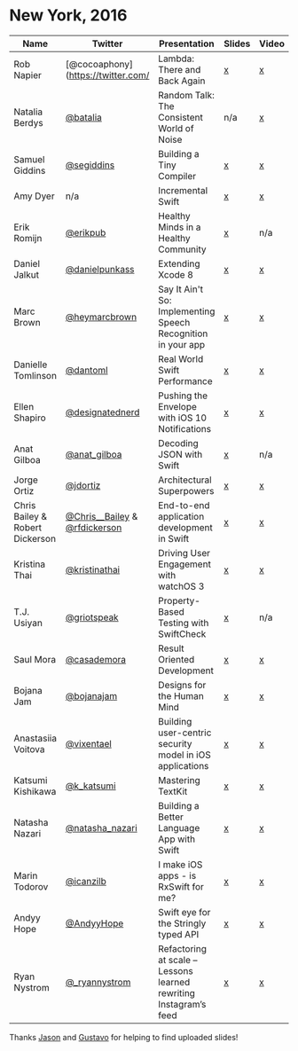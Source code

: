 # New York, 2016

| Name | Twitter | Presentation | Slides | Video |
|------|---------|--------------|--------|-------|
| Rob Napier | [@cocoaphony](https://twitter.com/ | Lambda: There and Back Again | [x](https://speakerdeck.com/realm/rob-napier-lambda-there-and-back-againrob-napier) | [x](https://realm.io/news/tryswift-rob-napier-swift-legacy-functional-programming/)       |
| Natalia Berdys | [@batalia](https://twitter.com/batalia) | Random Talk: The Consistent World of Noise | n/a | [x](https://realm.io/news/tryswift-natalia-berdy-random-talk-consistent-world-noise-swift-gamekit-ios/) |
| Samuel Giddins | [@segiddins](https://twitter.com/segiddins) | Building a Tiny Compiler | [x](https://speakerdeck.com/segiddins/writing-a-tiny-compiler) | [x](https://realm.io/news/tryswift-samuel-giddins-building-tiny-compiler-swift-ios/) |
| Amy Dyer | n/a | Incremental Swift | [x](https://speakerdeck.com/realm/amy-dyer-incremental-swift) | [x](https://realm.io/news/tryswift-amy-dyer-incremental-swift/) |
| Erik Romijn | [@erikpub](https://twitter.com/erikpub) | Healthy Minds in a Healthy Community | [x](https://speakerdeck.com/erik/healthy-minds-in-a-healthy-community-at-try-swift-nyc-2016) | n/a |
| Daniel Jalkut | [@danielpunkass](https://twitter.com/danielpunkass) | Extending Xcode 8 | [x](https://speakerdeck.com/danielpunkass/extending-xcode-8-try-swift-nyc-2016) | [x](https://realm.io/news/jalkut-extending-xcode-8/) |
| Marc Brown | [@heymarcbrown](https://twitter.com/heymarcbrown) | Say It Ain't So: Implementing Speech Recognition in your app | [x](https://speakerdeck.com/marcdown/say-it-aint-so-implementing-speech-recognition-in-your-app) | [x](https://realm.io/news/tryswift-marc-brown-say-it-aint-so-implementing-speech-recognition/) |
| Danielle Tomlinson | [@dantoml](https://twitter.com/dantoml) | Real World Swift Performance | [x](https://speakerdeck.com/dantoml/introduction-to-swift-performance-try-swift-2016) | [x](https://realm.io/news/real-world-swift-performance/) |
| Ellen Shapiro | [@designatednerd](https://twitter.com/designatednerd) | Pushing the Envelope with iOS 10 Notifications | [x](https://speakerdeck.com/designatednerd/pushing-the-envelope-with-ios-10-notifications-try-swift-nyc-september-2016) | [x](https://realm.io/news/tryswift-ellen-shapiro-pushing-envelope-ios-10-notifications/) |
| Anat Gilboa | [@anat_gilboa](https://twitter.com/anat_gilboa) | Decoding JSON with Swift | [x](https://speakerdeck.com/anatg/parsing-json-in-swift) | n/a |
| Jorge Ortiz | [@jdortiz](https://twitter.com/jdortiz) | Architectural Superpowers | [x](https://speakerdeck.com/realm/jorge-ortiz-architectural-superpowers) | [x](https://realm.io/news/tryswift-jorge-ortiz-architectural-superpowers-swift-ios/) |
| Chris Bailey & Robert Dickerson | [@Chris__Bailey](https://twitter.com/Chris__Bailey) & [@rfdickerson](https://twitter.com/rfdickerson) | End-to-end application development in Swift | [x](http://www.slideshare.net/cnbailey/tryswift-nyc-end-to-end-application-development-in-swift) | [x](https://realm.io/news/tryswift-chris-robert-end-to-end-application-development-swift-backend/) |
| Kristina Thai | [@kristinathai](https://twitter.com/kristinathai) | Driving User Engagement with watchOS 3  | [x](http://www.slideshare.net/KristinaThai/driving-user-engagement-with-watchos-3) | [x](https://realm.io/news/tryswiftnyc-kristina-thai-watchos3/) |
| T.J. Usiyan | [@griotspeak](https://twitter.com/griotspeak) | Property-Based Testing with SwiftCheck | [x](https://speakerdeck.com/griotspeak/property-based-testing-with-swiftcheck) | n/a |
| Saul Mora | [@casademora](https://twitter.com/casademora) | Result Oriented Development | [x](https://speakerdeck.com/casademora/result-oriented-development) | [x](https://realm.io/news/tryswift-saul-mora-result-oriented-development/) |
| Bojana Jam | [@bojanajam](https://twitter.com/bojanajam) | Designs for the Human Mind | [x](https://speakerdeck.com/realm/bojana-jam-designs-for-the-human-mind) | [x](https://realm.io/news/tryswift-Bojana-Jam-Designs-for-the-Human-Mind/) |
| Anastasiia Voitova | [@vixentael](https://twitter.com/vixentael) | Building user-centric security model in iOS applications | [x](https://speakerdeck.com/vixentael/building-user-centric-security-model-in-ios-applications) | [x](https://realm.io/news/tryswift-anastasiia-voitova-building-user-centric-security-model-ios-applications-swift/) |
| Katsumi Kishikawa | [@k_katsumi](https://twitter.com/k_katsumi) | Mastering TextKit | [x](https://speakerdeck.com/kishikawakatsumi/mastering-textkit) | [x](https://realm.io/news/tryswift-katsumi-kishikawa-mastering-textkit-swift-ios/) |
| Natasha Nazari | [@natasha_nazari](https://twitter.com/natasha_nazari) | Building a Better Language App with Swift | [x](https://speakerdeck.com/natashanazari/building-a-better-language-app-in-swift) | [x](https://realm.io/news/tryswift-natasha-nazari-building-better-language-app-swift-ios/) |
| Marin Todorov | [@icanzilb](https://twitter.com/icanzilb) | I make iOS apps - is RxSwift for me? | [x](https://speakerdeck.com/icanzilb/is-rxswift-for-me-at-try-swift-nyc) | [x](https://realm.io/news/tryswift-Marin-Todorov-I-create-iOS-apps-is-RxSwift-for-me/) |
| Andyy Hope | [@AndyyHope](https://twitter.com/AndyyHope) | Swift eye for the Stringly typed API | [x](https://speakerdeck.com/andyyhope/swift-eye-for-the-stringly-typed-api) | [x](https://realm.io/news/tryswift-andyy-hope-swift-eye-stringly-typed-api/) |
| Ryan Nystrom | [@_ryannystrom](https://twitter.com/_ryannystrom) | Refactoring at scale – Lessons learned rewriting Instagram’s feed | [x](https://speakerdeck.com/realm/ryan-nystrom-refactoring-at-scale-lessons-learned-rewriting-instagrams-feed) | [x](https://realm.io/news/tryswift-ryan-nystrom-refactoring-at-scale-lessons-learned-rewriting-instagram-feed/) |

Thanks [Jason](https://github.com/jcsquatrito) and [Gustavo](https://github.com/barbosa) for helping to find uploaded slides!
